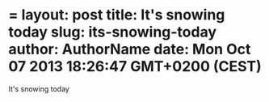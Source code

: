 =
layout: post
title: It's snowing today
slug: its-snowing-today
author: AuthorName
date: Mon Oct 07 2013 18:26:47 GMT+0200 (CEST)
=

It's snowing today
